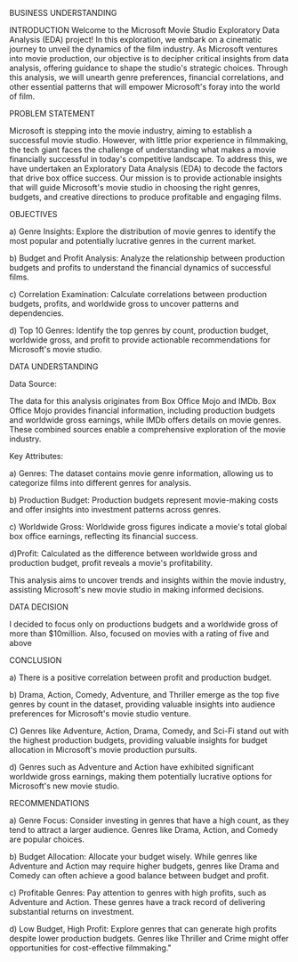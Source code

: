 BUSINESS UNDERSTANDING

INTRODUCTION
Welcome to the Microsoft Movie Studio Exploratory Data Analysis (EDA) project! In this exploration, we embark on a cinematic journey to unveil the dynamics of the film industry. As Microsoft ventures into movie production, our objective is to decipher critical insights from data analysis, offering guidance to shape the studio's strategic choices. Through this analysis, we will unearth genre preferences, financial correlations, and other essential patterns that will empower Microsoft's foray into the world of film.

PROBLEM STATEMENT

Microsoft is stepping into the movie industry, aiming to establish a successful movie studio. However, with little prior experience in filmmaking, the tech giant faces the challenge of understanding what makes a movie financially successful in today's competitive landscape. To address this, we have undertaken an Exploratory Data Analysis (EDA) to decode the factors that drive box office success. Our mission is to provide actionable insights that will guide Microsoft's movie studio in choosing the right genres, budgets, and creative directions to produce profitable and engaging films.

OBJECTIVES

a) Genre Insights: Explore the distribution of movie genres to identify the most popular and potentially lucrative genres in the current market.

b) Budget and Profit Analysis: Analyze the relationship between production budgets and profits to understand the financial dynamics of successful films.

c) Correlation Examination: Calculate correlations between production budgets, profits, and worldwide gross to uncover patterns and dependencies.

d) Top 10 Genres: Identify the top genres by count, production budget, worldwide gross, and profit to provide actionable recommendations for Microsoft's movie studio.

DATA UNDERSTANDING

Data Source:

The data for this analysis originates from Box Office Mojo and IMDb. Box Office Mojo provides financial information, including production budgets and worldwide gross earnings, while IMDb offers details on movie genres. These combined sources enable a comprehensive exploration of the movie industry.

Key Attributes:

a) Genres: The dataset contains movie genre information, allowing us to categorize films into different genres for analysis.

b) Production Budget: Production budgets represent movie-making costs and offer insights into investment patterns across genres.

c) Worldwide Gross: Worldwide gross figures indicate a movie's total global box office earnings, reflecting its financial success.

d)Profit: Calculated as the difference between worldwide gross and production budget, profit reveals a movie's profitability.

This analysis aims to uncover trends and insights within the movie industry, assisting Microsoft's new movie studio in making informed decisions.

DATA DECISION

I decided to focus only on productions budgets and a worldwide gross of more than $10million. Also, focused on movies with a rating of five and above

CONCLUSION

a) There is a positive correlation between profit and production budget.

b) Drama, Action, Comedy, Adventure, and Thriller emerge as the top five genres by count in the dataset, providing valuable insights into audience preferences for Microsoft's movie studio venture.

C) Genres like Adventure, Action, Drama, Comedy, and Sci-Fi stand out with the highest production budgets, providing valuable insights for budget allocation in Microsoft's movie production pursuits.

d) Genres such as Adventure and Action have exhibited significant worldwide gross earnings, making them potentially lucrative options for Microsoft's new movie studio.

RECOMMENDATIONS

a) Genre Focus: Consider investing in genres that have a high count, as they tend to attract a larger audience. Genres like Drama, Action, and Comedy are popular choices.

b) Budget Allocation: Allocate your budget wisely. While genres like Adventure and Action may require higher budgets, genres like Drama and Comedy can often achieve a good balance between budget and profit.

c) Profitable Genres: Pay attention to genres with high profits, such as Adventure and Action. These genres have a track record of delivering substantial returns on investment.

d) Low Budget, High Profit: Explore genres that can generate high profits despite lower production budgets. Genres like Thriller and Crime might offer opportunities for cost-effective filmmaking."

​
